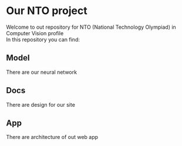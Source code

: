 # Our NTO project

Welcome to out repository for NTO (National Technology Olympiad) in Computer Vision profile  
In this repository you can find:

## Model
  
There are our neural network
  
## Docs
  
There are design for our site 
  
## App
  
There are architecture of out web app
